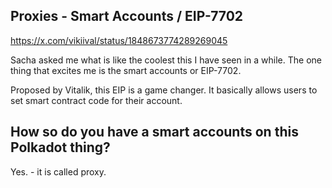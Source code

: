 ## Proxies - Smart Accounts / EIP-7702

https://x.com/vikiival/status/1848673774289269045

Sacha asked me what is like the coolest this I have seen in a while.
The one thing that excites me is the smart accounts or EIP-7702.

Proposed by Vitalik, this EIP is a game changer.
It basically allows users to set smart contract code for their account.


## How so do you have a smart accounts on this Polkadot thing?

Yes. - it is called proxy.
